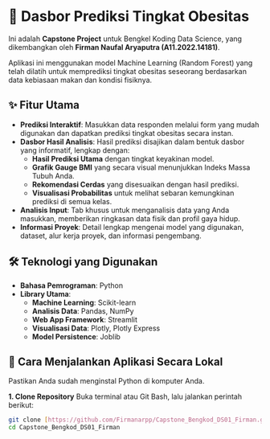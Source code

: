 # 🤖 Dasbor Prediksi Tingkat Obesitas

Ini adalah **Capstone Project** untuk Bengkel Koding Data Science, yang dikembangkan oleh **Firman Naufal Aryaputra (A11.2022.14181)**.

Aplikasi ini menggunakan model Machine Learning (Random Forest) yang telah dilatih untuk memprediksi tingkat obesitas seseorang berdasarkan data kebiasaan makan dan kondisi fisiknya.

## ✨ Fitur Utama

- **Prediksi Interaktif**: Masukkan data responden melalui form yang mudah digunakan dan dapatkan prediksi tingkat obesitas secara instan.
- **Dasbor Hasil Analisis**: Hasil prediksi disajikan dalam bentuk dasbor yang informatif, lengkap dengan:
    - **Hasil Prediksi Utama** dengan tingkat keyakinan model.
    - **Grafik Gauge BMI** yang secara visual menunjukkan Indeks Massa Tubuh Anda.
    - **Rekomendasi Cerdas** yang disesuaikan dengan hasil prediksi.
    - **Visualisasi Probabilitas** untuk melihat sebaran kemungkinan prediksi di semua kelas.
- **Analisis Input**: Tab khusus untuk menganalisis data yang Anda masukkan, memberikan ringkasan data fisik dan profil gaya hidup.
- **Informasi Proyek**: Detail lengkap mengenai model yang digunakan, dataset, alur kerja proyek, dan informasi pengembang.

## 🛠️ Teknologi yang Digunakan

- **Bahasa Pemrograman**: Python
- **Library Utama**:
    - **Machine Learning**: Scikit-learn
    - **Analisis Data**: Pandas, NumPy
    - **Web App Framework**: Streamlit
    - **Visualisasi Data**: Plotly, Plotly Express
    - **Model Persistence**: Joblib

## 🚀 Cara Menjalankan Aplikasi Secara Lokal

Pastikan Anda sudah menginstal Python di komputer Anda.

**1. Clone Repository**
Buka terminal atau Git Bash, lalu jalankan perintah berikut:
```bash
git clone [https://github.com/Firmanarpp/Capstone_Bengkod_DS01_Firman.git](https://github.com/Firmanarpp/Capstone_Bengkod_DS01_Firman.git)
cd Capstone_Bengkod_DS01_Firman